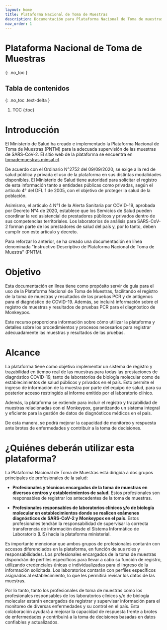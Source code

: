 ```yaml
---
layout: home
title: Plataforma Nacional de Toma de Muestras
description: Documentación para Plataforma Nacional de Toma de muestras
nav_order: 1
---
```

# Plataforma Nacional de Toma de Muestras
{: .no_toc }

## Tabla de contenidos
{: .no_toc .text-delta }

1. TOC
{:toc}


# Introducción

El Ministerio de Salud ha creado e implementado la Plataforma Nacional de Toma de Muestras (PNTM) para la adecuada supervisión de las muestras de SARS-CoV-2. El sitio web de la plataforma se encuentra en [tomademuestras.minsal.cl](https://tomademuestras.minsal.cl).

De acuerdo con el Ordinario N°2752 del 09/09/2020, se exige a la red de salud pública y privada el uso de la plataforma en sus distintas modalidades disponibles. El Ministerio de Salud tiene autoridad para solicitar el registro de esta información tanto a entidades públicas como privadas, según el artículo 4° del DFL 1 de 2005, con el objetivo de proteger la salud de la población.

Asimismo, el artículo 4 N°1 de la Alerta Sanitaria por COVID-19, aprobada por Decreto N°4 de 2020, establece que los Servicios de Salud pueden coordinar la red asistencial de prestadores públicos y privados dentro de sus competencias territoriales. Los laboratorios de análisis para SARS-CoV-2 forman parte de los prestadores de salud del país y, por lo tanto, deben cumplir con este artículo y decreto.

Para reforzar lo anterior, se ha creado una documentación en línea denominada "Instructivo Descriptivo de Plataforma Nacional de Toma de Muestra" (PNTM).

# Objetivo

Esta documentación en línea tiene como propósito servir de guía para el uso de la Plataforma Nacional de Toma de Muestras, facilitando el registro de la toma de muestras y resultados de las pruebas PCR y de antígenos para el diagnóstico de COVID-19. Además, se incluirá información sobre el registro de muestras y resultados de pruebas PCR para el diagnóstico de Monkeypox.

Este recurso proporciona información sobre cómo utilizar la plataforma y detalles sobre los procedimientos y procesos necesarios para registrar adecuadamente las muestras y resultados de las pruebas.

# Alcance 

La plataforma tiene como objetivo implementar un sistema de registro y trazabilidad en tiempo real de las muestras para todas las prestaciones de diagnóstico COVID-19, tanto de laboratorios de biología molecular como de establecimientos de salud públicos y privados en el país. Esto permite el ingreso de información de la muestra por parte del equipo de salud, para su posterior acceso restringido al informe emitido por el laboratorio clínico.

Además, la plataforma se extiende para incluir el registro y trazabilidad de muestras relacionadas con el Monkeypox, garantizando un sistema integral y eficiente para la gestión de datos de diagnósticos médicos en el país.

De esta manera, se podrá mejorar la capacidad de monitoreo y respuesta ante brotes de enfermedades y contribuir a la toma de decisiones.


# ¿Quiénes deberán utilizar esta plataforma?

La Plataforma Nacional de Toma de Muestras está dirigida a dos grupos principales de profesionales de la salud:

- **Profesionales y técnicos encargados de la toma de muestras en diversos centros y establecimientos de salud**. Estos profesionales son responsables de registrar los antecedentes de la toma de muestras.

- **Profesionales responsables de laboratorios clínicos y/o de biología molecular en establecimientos donde se realicen exámenes diagnósticos de SARS-CoV-2 y Monkeypox en el país**. Estos profesionales tendrán la responsabilidad de supervisar la correcta transferencia de información desde el Sistema Informático de Laboratorio (LIS) hacia la plataforma ministerial.

Es importante mencionar que ambos grupos de profesionales contarán con accesos diferenciados en la plataforma, en función de sus roles y responsabilidades. Los profesionales encargados de la toma de muestras dispondrán de perfiles específicos para llevar a cabo su función de registro, utilizando credenciales únicas e individualizadas para el ingreso de la información solicitada. Los laboratorios contarán con perfiles específicos asignados al establecimiento, lo que les permitirá revisar los datos de las muestras.

Por lo tanto, tanto los profesionales de toma de muestras como los profesionales responsables de los laboratorios clínicos y/o de biología molecular estarán encargados de registrar y supervisar información para el monitoreo de diversas enfermedades y su control en el país. Esta colaboración ayudará a mejorar la capacidad de respuesta frente a brotes de enfermedades y contribuirá a la toma de decisiones basadas en datos confiables y actualizados.






